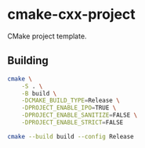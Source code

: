 # cmake-cxx-project
CMake project template.

## Building
```sh
cmake \
    -S . \
    -B build \
    -DCMAKE_BUILD_TYPE=Release \
    -DPROJECT_ENABLE_IPO=TRUE \
    -DPROJECT_ENABLE_SANITIZE=FALSE \
    -DPROJECT_ENABLE_STRICT=FALSE

cmake --build build --config Release
```
